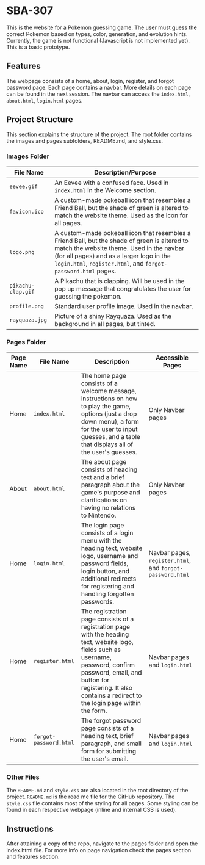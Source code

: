 # SBA-307
This is the website for a Pokemon guessing game. The user must guess the correct Pokemon based on types, color, generation, and evolution hints. Currently, the game is not functional (Javascript is not implemented yet). This is a basic prototype.

## Features
The webpage consists of a home, about, login, register, and forgot password page. Each page contains a navbar. More details on each page can be found in the next session. The navbar can access the `index.html`, `about.html`, `login.html` pages.

## Project Structure
This section explains the structure of the project. The root folder contains the images and pages subfolders, README.md, and style.css.

### Images Folder
| File Name | Description/Purpose |
| --- | --- |
| `eevee.gif` | An Eevee with a confused face. Used in `index.html` in the Welcome section. |
| `favicon.ico` | A custom-made pokeball icon that resembles a Friend Ball, but the shade of green is altered to match the website theme. Used as the icon for all pages. |
| `logo.png` | A custom-made pokeball icon that resembles a Friend Ball, but the shade of green is altered to match the website theme. Used in the navbar (for all pages) and as a larger logo in the `login.html`, `register.html`, and `forgot-password.html` pages. |
| `pikachu-clap.gif` | A Pikachu that is clapping. Will be used in the pop up message that congratulates the user for guessing the pokemon. |
| `profile.png` | Standard user profile image. Used in the navbar. |
| `rayquaza.jpg` | Picture of a shiny Rayquaza. Used as the background in all pages, but tinted. |

### Pages Folder
| Page Name | File Name | Description | Accessible Pages |
| --- | --- | --- | --- |
| Home | `index.html` | The home page consists of a welcome message, instructions on how to play the game, options (just a drop down menu), a form for the user to input guesses, and a table that displays all of the user's guesses.| Only Navbar pages |
| About | `about.html` | The about page consists of heading text and a brief paragraph about the game's purpose and clarifications on having no relations to Nintendo. | Only Navbar pages |
| Home | `login.html` | The login page consists of a login menu with the heading text, website logo, username and password fields, login button, and additional redirects for registering and handling forgotten passwords. | Navbar pages, `register.html`, and `forgot-password.html` |
| Home | `register.html` | The registration page consists of a registration page with the heading text, website logo, fields such as username, password, confirm password, email, and button for registering. It also contains a redirect to the login page within the form. | Navbar pages and `login.html` |
| Home | `forgot-password.html` | The forgot password page consists of a heading text, brief paragraph, and small form for submitting the user's email. | Navbar pages and `login.html` |

### Other Files
The `README.md` and `style.css` are also located in the root directory of the project. `README.md` is the read me file for the GitHub repository. The `style.css` file contains most of the styling for all pages. Some styling can be found in each respective webpage (inline and internal CSS is used).

## Instructions
After attaining a copy of the repo, navigate to the pages folder and open the index.html file. For more info on page navigation check the pages section and features section.
